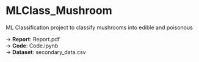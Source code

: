 # MLClass_Mushroom
ML Classification project to classify mushrooms into edible and poisonous

-> **Report**: Report.pdf \
-> **Code**: Code.ipynb \
-> **Dataset**: secondary_data.csv
